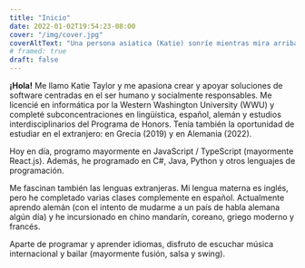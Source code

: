 ```yaml
---
title: "Inicio"
date: 2022-01-02T19:54:23-08:00
cover: "/img/cover.jpg"
coverAltText: "Una persona asiatica (Katie) sonríe mientras mira arriba, con peñas musgosas al fondo"
# framed: true
draft: false
---
```


**¡Hola!** Me llamo Katie Taylor y me apasiona crear y apoyar soluciones de software centradas en el ser humano y socialmente responsables. Me licencié en informática por la Western Washington University (WWU) y completé subconcentraciones en lingüística, español, alemán y estudios interdisciplinarios del Programa de Honors. Tenía también la oportunidad de estudiar en el extranjero: en Grecia (2019) y en Alemania (2022).

Hoy en día, programo mayormente en JavaScript / TypeScript (mayormente React.js). Además, he programado en C#, Java, Python y otros lenguajes de programación.

Me fascinan también las lenguas extranjeras. Mi lengua materna es inglés, pero he completado varias clases complemente en español. Actualmente aprendo alemán (con el intento de mudarme a un país de habla alemana algún día) y he incursionado en chino mandarín, coreano, griego moderno y francés.

Aparte de programar y aprender idiomas, disfruto de escuchar música internacional y bailar (mayormente fusión, salsa y swing).
